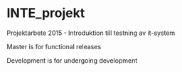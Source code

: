 # INTE_projekt
Projektarbete 2015 - Introduktion till testning av it-system

Master is for functional releases

Development is for undergoing development
